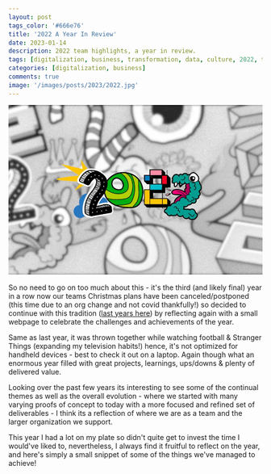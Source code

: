 ```yaml
---
layout: post
tags_color: '#666e76'
title: '2022 A Year In Review'
date: 2023-01-14
description: 2022 team highlights, a year in review.
tags: [digitalization, business, transformation, data, culture, 2022, team, review, summary, projects, digital, highlights]
categories: [digitalization, business]
comments: true
image: '/images/posts/2023/2022.jpg'
---
```

![](/images/posts/2023/2022.jpg)

So no need to go on too much about this - it's the third (and likely final) year in a row now our teams Christmas plans have been canceled/postponed (this time due to an org change and not covid thankfully!) so decided to continue with this tradition ([last years here](https://clintbird.com/blog/2021-review-post)) by reflecting again with a small webpage to celebrate the challenges and achievements of the year. 

Same as last year, it was thrown together while watching football & Stranger Things (expanding my television habits!) hence, it's not optimized for handheld devices - best to check it out on a laptop. Again though what an enormous year filled with great projects, learnings, ups/downs & plenty of delivered value.

Looking over the past few years its interesting to see some of the continual themes as well as the overall evolution - where we started with many varying proofs of concept to today with a more focused and refined set of deliverables - I think its a reflection of where we are as a team and the larger organization we support.

This year I had a lot on my plate so didn't quite get to invest the time I would've liked to, nevertheless, I always find it fruitful to reflect on the year, and here's simply a small snippet of some of the things we've managed to achieve!